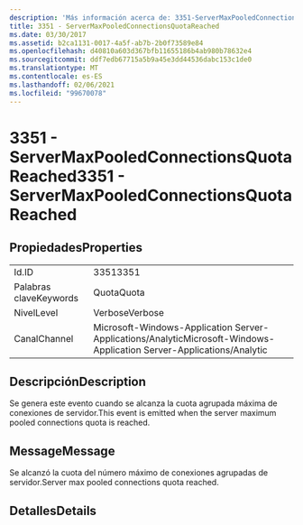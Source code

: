 ```yaml
---
description: 'Más información acerca de: 3351-ServerMaxPooledConnectionsQuotaReached'
title: 3351 - ServerMaxPooledConnectionsQuotaReached
ms.date: 03/30/2017
ms.assetid: b2ca1131-0017-4a5f-ab7b-2b0f73589e84
ms.openlocfilehash: d40810a603d367bfb11655186b4ab980b78632e4
ms.sourcegitcommit: ddf7edb67715a5b9a45e3dd44536dabc153c1de0
ms.translationtype: MT
ms.contentlocale: es-ES
ms.lasthandoff: 02/06/2021
ms.locfileid: "99670078"
---
```

# <a name="3351---servermaxpooledconnectionsquotareached"></a><span data-ttu-id="ba0c5-103">3351 - ServerMaxPooledConnectionsQuotaReached</span><span class="sxs-lookup"><span data-stu-id="ba0c5-103">3351 - ServerMaxPooledConnectionsQuotaReached</span></span>

## <a name="properties"></a><span data-ttu-id="ba0c5-104">Propiedades</span><span class="sxs-lookup"><span data-stu-id="ba0c5-104">Properties</span></span>  
  
|||  
|-|-|  
|<span data-ttu-id="ba0c5-105">Id.</span><span class="sxs-lookup"><span data-stu-id="ba0c5-105">ID</span></span>|<span data-ttu-id="ba0c5-106">3351</span><span class="sxs-lookup"><span data-stu-id="ba0c5-106">3351</span></span>|  
|<span data-ttu-id="ba0c5-107">Palabras clave</span><span class="sxs-lookup"><span data-stu-id="ba0c5-107">Keywords</span></span>|<span data-ttu-id="ba0c5-108">Quota</span><span class="sxs-lookup"><span data-stu-id="ba0c5-108">Quota</span></span>|  
|<span data-ttu-id="ba0c5-109">Nivel</span><span class="sxs-lookup"><span data-stu-id="ba0c5-109">Level</span></span>|<span data-ttu-id="ba0c5-110">Verbose</span><span class="sxs-lookup"><span data-stu-id="ba0c5-110">Verbose</span></span>|  
|<span data-ttu-id="ba0c5-111">Canal</span><span class="sxs-lookup"><span data-stu-id="ba0c5-111">Channel</span></span>|<span data-ttu-id="ba0c5-112">Microsoft-Windows-Application Server-Applications/Analytic</span><span class="sxs-lookup"><span data-stu-id="ba0c5-112">Microsoft-Windows-Application Server-Applications/Analytic</span></span>|  
  
## <a name="description"></a><span data-ttu-id="ba0c5-113">Descripción</span><span class="sxs-lookup"><span data-stu-id="ba0c5-113">Description</span></span>  

 <span data-ttu-id="ba0c5-114">Se genera este evento cuando se alcanza la cuota agrupada máxima de conexiones de servidor.</span><span class="sxs-lookup"><span data-stu-id="ba0c5-114">This event is emitted when the server maximum pooled connections quota is reached.</span></span>  
  
## <a name="message"></a><span data-ttu-id="ba0c5-115">Message</span><span class="sxs-lookup"><span data-stu-id="ba0c5-115">Message</span></span>  

 <span data-ttu-id="ba0c5-116">Se alcanzó la cuota del número máximo de conexiones agrupadas de servidor.</span><span class="sxs-lookup"><span data-stu-id="ba0c5-116">Server max pooled connections quota reached.</span></span>  
  
## <a name="details"></a><span data-ttu-id="ba0c5-117">Detalles</span><span class="sxs-lookup"><span data-stu-id="ba0c5-117">Details</span></span>
